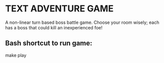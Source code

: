 # TEXT ADVENTURE GAME
A non-linear turn based boss battle game. Choose your room wisely; each has a boss that could kill an inexperienced foe!


## Bash shortcut to run game: 
make play
